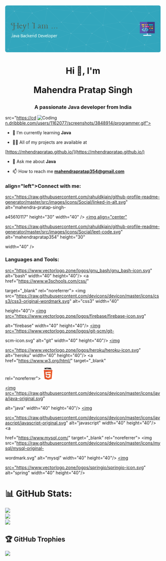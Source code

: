 [![MasterHead](https://github.com/Mhendrapratap/Mhendrapratap/blob/main/github-header-image.png)](https://Mhendrapratap.io)
<h1 align="center">Hi 👋, I'm 

Mahendra Pratap Singh</h1>
<h3 align="center">A passionate Java developer from India</h3>

<p align="left"><img align="right" alt="Coding" width="400" 

src="https://cdn.dribbble.com/users/1162077/screenshots/3848914/programmer.gif"></p>

- 🌱 I’m currently learning **Java**

- 👨‍💻 All of my projects are available at 

[https://mhendrapratap.github.io/](https://mhendrapratap.github.io/)

- 💬 Ask me about **Java**

- 📫 How to reach me **mahendrapratap354@gmail.com**

<h3 

align="left">Connect with me:</h3>
<p align="left">
<a href="https://linkedin.com/in/mahendra-pratap-singh-a45610117" target="blank"><img align="center" 

src="https://raw.githubusercontent.com/rahuldkjain/github-profile-readme-generator/master/src/images/icons/Social/linked-in-alt.svg" alt="mahendra-pratap-singh-

a45610117" height="30" width="40" /></a>
<a href="https://www.leetcode.com/mahendrapratap354" target="blank"><img align="center" 

src="https://raw.githubusercontent.com/rahuldkjain/github-profile-readme-generator/master/src/images/icons/Social/leet-code.svg" alt="mahendrapratap354" height="30" 

width="40" /></a>
</p>

<h3 align="left">Languages and Tools:</h3>
<p align="left"> <a href="https://www.gnu.org/software/bash/" target="_blank" rel="noreferrer"> <img 

src="https://www.vectorlogo.zone/logos/gnu_bash/gnu_bash-icon.svg" alt="bash" width="40" height="40"/> </a> <a href="https://www.w3schools.com/css/" 

target="_blank" rel="noreferrer"> <img src="https://raw.githubusercontent.com/devicons/devicon/master/icons/css3/css3-original-wordmark.svg" alt="css3" width="40" 

height="40"/> </a> <a href="https://firebase.google.com/" target="_blank" rel="noreferrer"> <img src="https://www.vectorlogo.zone/logos/firebase/firebase-icon.svg" 

alt="firebase" width="40" height="40"/> </a> <a href="https://git-scm.com/" target="_blank" rel="noreferrer"> <img src="https://www.vectorlogo.zone/logos/git-scm/git-

scm-icon.svg" alt="git" width="40" height="40"/> </a> <a href="https://heroku.com" target="_blank" rel="noreferrer"> <img 

src="https://www.vectorlogo.zone/logos/heroku/heroku-icon.svg" alt="heroku" width="40" height="40"/> </a> <a href="https://www.w3.org/html/" target="_blank" 

rel="noreferrer"> <img src="https://raw.githubusercontent.com/devicons/devicon/master/icons/html5/html5-original-wordmark.svg" alt="html5" width="40" height="40"/> 

</a> <a href="https://www.java.com" target="_blank" rel="noreferrer"> <img src="https://raw.githubusercontent.com/devicons/devicon/master/icons/java/java-original.svg" 

alt="java" width="40" height="40"/> </a> <a href="https://developer.mozilla.org/en-US/docs/Web/JavaScript" target="_blank" rel="noreferrer"> <img 

src="https://raw.githubusercontent.com/devicons/devicon/master/icons/javascript/javascript-original.svg" alt="javascript" width="40" height="40"/> </a> <a 

href="https://www.mysql.com/" target="_blank" rel="noreferrer"> <img src="https://raw.githubusercontent.com/devicons/devicon/master/icons/mysql/mysql-original-

wordmark.svg" alt="mysql" width="40" height="40"/> </a> <a href="https://spring.io/" target="_blank" rel="noreferrer"> <img 

src="https://www.vectorlogo.zone/logos/springio/springio-icon.svg" alt="spring" width="40" height="40"/> </a> </p>

# 📊 GitHub Stats:
![](https://github-readme-stats.vercel.app/api?username=Mhendrapratap&theme=tokyonight&hide_border=true&include_all_commits=true&count_private=true)<br/>
![](https://github-readme-streak-stats.herokuapp.com/?user=Mhendrapratap&theme=tokyonight&hide_border=true)<br/>
![](https://github-readme-stats.vercel.app/api/top-langs/?username=Mhendrapratap&theme=tokyonight&hide_border=true&include_all_commits=true&count_private=true&layout=compact)

## 🏆 GitHub Trophies
![](https://github-profile-trophy.vercel.app/?username=Mhendrapratap&theme=gitdimmed&no-frame=true&no-bg=true&margin-w=4)

